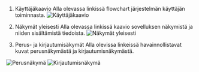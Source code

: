 1. Käyttäjäkaavio
Alla olevassa linkissä flowchart järjestelmän käyttäjän toiminnasta.
![Käyttäjäkaavio](http://users.metropolia.fi/~villeep/Ohjelmistotuotanto/kayttajakaavio.jpg)

2. Näkymät yleisesti
Alla olevassa linkissä kaavio sovelluksen näkymistä ja niiden sisältämistä tiedoista.
![Näkymät yleisesti](http://users.metropolia.fi/~villeep/Ohjelmistotuotanto/nakymat_lyhyesti.png)

3. Perus- ja kirjautumisäkymät
Alla olevissa linkeissä havainnollistavat kuvat perusnäkymästä ja kirjautumisnäkymästä.

![Perusnäkymä](http://users.metropolia.fi/~villeep/Ohjelmistotuotanto/perusnakyma.png)
![Kirjautumisnäkymä](http://users.metropolia.fi/~villeep/Ohjelmistotuotanto/kirjautumisnakyma.png)
